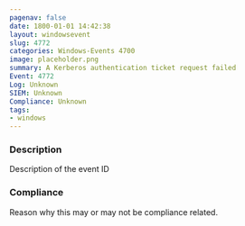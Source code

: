 ```yaml
---
pagenav: false
date: 1800-01-01 14:42:38
layout: windowsevent
slug: 4772
categories: Windows-Events 4700
image: placeholder.png
summary: A Kerberos authentication ticket request failed
Event: 4772
Log: Unknown
SIEM: Unknown
Compliance: Unknown
tags:
- windows
---
```


### Description

Description of the event ID

### Compliance

Reason why this may or may not be compliance related.
